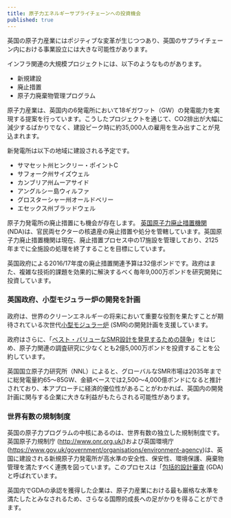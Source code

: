 ```yaml
---
title: 原子力エネルギーサプライチェーンへの投資機会
published: true
---
```

英国の原子力産業にはポジティブな変革が生じつつあり、英国のサプライチェーン内における事業設立には大きな可能性があります。

インフラ関連の大規模プロジェクトには、以下のようなものがあります。
- 新規建設
- 廃止措置
- 原子力廃棄物管理プログラム

原子力産業は、英国内の6発電所において18ギガワット（GW）の発電能力を実現する提案を行っています。こうしたプロジェクトを通じて、CO2排出が大幅に減少するばかりでなく、建設ピーク時に約35,000人の雇用を生み出すことが見込まれます。

新発電所は以下の地域に建設される予定です。
- サマセット州ヒンクリー・ポイントC
- サフォーク州サイズウェル
- カンブリア州ムーアサイド
- アングルシー島ウィルファ
- グロスターシャー州オールドベリー
- エセックス州ブラッドウェル

原子力発電所の廃止措置にも機会が存在します。 [英国原子力廃止措置機関](https://www.gov.uk/government/organisations/nuclear-decommissioning-authority) (NDA)は、官民両セクターの核遺産の廃止措置や処分を管轄しています。英国原子力廃止措置機関は現在、廃止措置プロセス中の17施設を管理しており、2125年までに全施設の処理を終了することを目標にしています。

英国政府による2016/17年度の廃止措置関連予算は32億ポンドです。政府はまた、複雑な技術的課題を効果的に解決するべく毎年9,000万ポンドを研究開発に投資しています。

### 英国政府、小型モジュラー炉の開発を計画

政府は、世界のクリーンエネルギーの将来において重要な役割を果たすことが期待されている次世代[小型モジュラー炉](https://www.gov.uk/government/collections/small-modular-reactors) (SMR)の開発計画を支援しています。

政府はさらに、「[ベスト・バリューなSMR設計を発見するための競争](https://www.gov.uk/government/publications/small-modular-reactors-competition-phase-one)」をはじめ、原子力関連の調査研究に少なくとも2億5,000万ポンドを投資することを公約しています。

英国国立原子力研究所（NNL）によると、グローバルなSMR市場は2035年までに総発電量約65～85GW、金額ベースでは2,500～4,000億ポンドになると推計されており、本アプローチに経済的優位性があることがわかれば、英国内の開発計画に関与する企業に大きな利益がもたらされる可能性があります。

### 世界有数の規制制度

英国の原子力プログラムの中核にあるのは、世界有数の独立した規制制度です。英国原子力規制庁 (http://www.onr.org.uk/)および英国環境庁 (https://www.gov.uk/government/organisations/environment-agency)は、英国に建設される新規原子力発電所が高水準の安全性、保安性、環境保護、廃棄物管理を満たすべく連携を図っています。このプロセスは「[包括的設計審査](http://www.onr.org.uk/new-reactors/) (GDA)と呼ばれています。


英国内でGDAの承認を獲得した企業は、原子力産業における最も厳格な水準を満たしたとみなされるため、さらなる国際的成長への足がかりを得ることができます。
